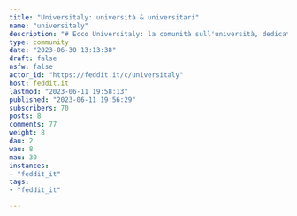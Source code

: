 ```yaml
---
title: "Universitaly: università & universitari" 
name: "universitaly"
description: "# Ecco Universitaly: la comunità sull'università, dedicata a insegnanti, ricercatori e soprattutto a studenti presenti, passati e futuri.### Universitaly è uno spin off dell'istanza mastodon **[poliversity.it](https://poliversity.it)**Come puoi usare Universitaly- Raccontaci delle tue pubblicazioni, dei tuoi articoli o dei contributi interessanti che hai letto- Chiedi tutto quello che può esserti utile per migliorare la tua vita universitaria: dalle biblioteche alle mense, dagli esoneri ai CFU...- Condividi riferimenti, esperienze e risorse. Soprattutto risorse aperte!- Fai rete con altri universitari- Inserisci il link a feddit/c/universitaly nell'ultima diapositiva delle tue presentazioni o delle tue conferenze :-)- L'attivismo e la politica sono da sempre parte dell'ambiente accademico, ma se la tua lista universitaria è il tuo argomento preferito questo non è il tuo posto: puoi sempre creare una tua comunità dedicata alla tua lista!- La comunicazione deve sempre essere improntata all'educazione e al rispetto- Non diffondere dati relativi a voti d'esame o di laurea altrui che non siano già presenti su basi dati pubbliche e aperte- Le fonti si citano sempre- Indicazioni su esami e interrogazioni vanno sempre nascoste con la formattazione spoiler::: spoiler ecco come usare la funzione spoiler:la funzione spoiler si ottiene selezionando il paragrafo da nascondere e premendo, nella barra di formattazione, il simbolo del triangolino con all'interno il punto esclamativo::: Per il resto, valgono le regole dell'istanza!"
type: community
date: "2023-06-30 13:13:38"
draft: false
nsfw: false
actor_id: "https://feddit.it/c/universitaly"
host: feddit.it
lastmod: "2023-06-11 19:58:13"
published: "2023-06-11 19:56:29"
subscribers: 70
posts: 8
comments: 77
weight: 8
dau: 2
wau: 8
mau: 30
instances:
- "feddit_it"
tags: 
- "feddit_it"

---
```

